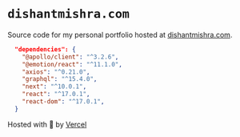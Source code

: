 # `dishantmishra.com`

Source code for my personal portfolio hosted at
[dishantmishra.com](https://dishantmishra.com).

```json
  "dependencies": {
    "@apollo/client": "^3.2.6",
    "@emotion/react": "^11.1.0",
    "axios": "^0.21.0",
    "graphql": "^15.4.0",
    "next": "^10.0.1",
    "react": "^17.0.1",
    "react-dom": "^17.0.1",
  }
```

Hosted with :purple_heart: by [Vercel](https://vercel.com)
